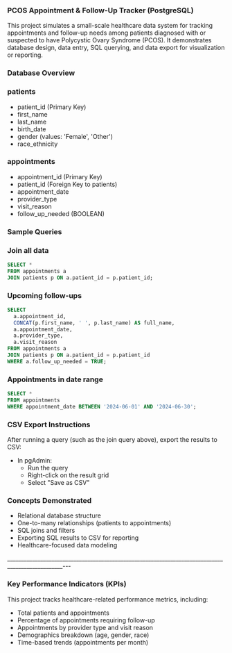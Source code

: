 ### PCOS Appointment & Follow-Up Tracker (PostgreSQL)

This project simulates a small-scale healthcare data system for tracking appointments and follow-up needs among patients diagnosed with or suspected to have Polycystic Ovary Syndrome (PCOS). It demonstrates database design, data entry, SQL querying, and data export for visualization or reporting.

### Database Overview

### patients
- patient_id (Primary Key)
- first_name
- last_name
- birth_date
- gender (values: 'Female', 'Other')
- race_ethnicity

### appointments
- appointment_id (Primary Key)
- patient_id (Foreign Key to patients)
- appointment_date
- provider_type
- visit_reason
- follow_up_needed (BOOLEAN)

### Sample Queries

### Join all data
```sql
SELECT *
FROM appointments a
JOIN patients p ON a.patient_id = p.patient_id;
```

### Upcoming follow-ups
```sql
SELECT
  a.appointment_id,
  CONCAT(p.first_name, ' ', p.last_name) AS full_name,
  a.appointment_date,
  a.provider_type,
  a.visit_reason
FROM appointments a
JOIN patients p ON a.patient_id = p.patient_id
WHERE a.follow_up_needed = TRUE;
```

### Appointments in date range
```sql
SELECT *
FROM appointments
WHERE appointment_date BETWEEN '2024-06-01' AND '2024-06-30';
```

### CSV Export Instructions

After running a query (such as the join query above), export the results to CSV:

- In pgAdmin:
  - Run the query
  - Right-click on the result grid
  - Select "Save as CSV"


### Concepts Demonstrated

- Relational database structure
- One-to-many relationships (patients to appointments)
- SQL joins and filters
- Exporting SQL results to CSV for reporting
- Healthcare-focused data modeling

__________________________________________________________________________________________________---

### Key Performance Indicators (KPIs)

This project tracks healthcare-related performance metrics, including:

- Total patients and appointments
- Percentage of appointments requiring follow-up
- Appointments by provider type and visit reason
- Demographics breakdown (age, gender, race)
- Time-based trends (appointments per month)


